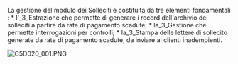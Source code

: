 La gestione del modulo dei Solleciti è costituita da tre elementi fondamentali : 
 \* l'_3_Estrazione che permette di generare i record dell'archivio dei solleciti a partire da rate di pagamento scadute;
 \* la_3_Gestione che permette interrogazioni per controlli;
 \* la_3_Stampa delle lettere di sollecito generate da rate di pagamento scadute, da inviare ai clienti inadempienti.


![C5D020_001.PNG](http://localhost:3000/immagini/C5D020_00/C5D020_001.PNG.png)


